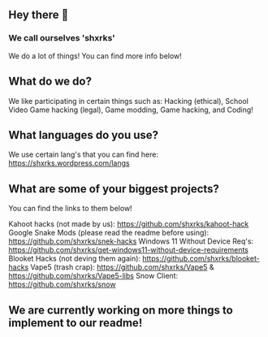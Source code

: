 ## Hey there 👋
### We call ourselves 'shxrks'
We do a lot of things! You can find more info below!

## What do we do?
We like participating in certain things such as:
Hacking (ethical),
School Video Game hacking (legal),
Game modding,
Game hacking,
and Coding!

## What languages do you use?
We use certain lang's that you can find here:
https://shxrks.wordpress.com/langs

## What are some of your biggest projects?
You can find the links to them below!

Kahoot hacks (not made by us): https://github.com/shxrks/kahoot-hack
Google Snake Mods (please read the readme before using): https://github.com/shxrks/snek-hacks
Windows 11 Without Device Req's: https://github.com/shxrks/get-windows11-without-device-requirements
Blooket Hacks (not deving them again): https://github.com/shxrks/blooket-hacks
Vape5 (trash crap): https://github.com/shxrks/Vape5 & https://github.com/shxrks/Vape5-libs
Snow Client: https://github.com/shxrks/snow

## We are currently working on more things to implement to our readme!
